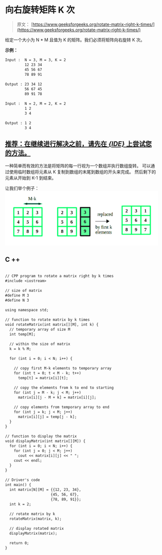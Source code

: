 # 向右旋转矩阵 K 次

> 原文： [https://www.geeksforgeeks.org/rotate-matrix-right-k-times/](https://www.geeksforgeeks.org/rotate-matrix-right-k-times/)

给定一个大小为 N * M 且值为 K 的矩阵。我们必须将矩阵向右旋转 K 次。

**示例：**

```
Input :  N = 3, M = 3, K = 2
         12 23 34
         45 56 67
         78 89 91 

Output : 23 34 12
         56 67 45
         89 91 78 

Input :  N = 2, M = 2, K = 2
         1 2
         3 4

Output : 1 2
         3 4

```

## [推荐：在继续进行解决之前，请先在 ***<u>{IDE}</u>*** 上尝试您的方法。](https://ide.geeksforgeeks.org/)

一种简单而有效的方法是将矩阵的每一行视为一个数组并执行数组旋转。 可以通过使用临时数组将元素从 K 复制到数组的末尾到数组的开头来完成。 然后剩下的元素从开始到 K-1 到结束。

让我们举个例子：
![](img/d7f73cd5cca5983cb8d9a6644c1f3759.png)

## C ++

```

// CPP program to rotate a matrix right by k times 
#include <iostream> 

// size of matrix 
#define M 3 
#define N 3 

using namespace std; 

// function to rotate matrix by k times 
void rotateMatrix(int matrix[][M], int k) { 
  // temporary array of size M 
  int temp[M]; 

  // within the size of matrix 
  k = k % M; 

  for (int i = 0; i < N; i++) { 

    // copy first M-k elements to temporary array 
    for (int t = 0; t < M - k; t++) 
      temp[t] = matrix[i][t]; 

    // copy the elements from k to end to starting 
    for (int j = M - k; j < M; j++) 
      matrix[i][j - M + k] = matrix[i][j]; 

    // copy elements from temporary array to end 
    for (int j = k; j < M; j++) 
      matrix[i][j] = temp[j - k]; 
  } 
} 

// function to display the matrix 
void displayMatrix(int matrix[][M]) { 
  for (int i = 0; i < N; i++) { 
    for (int j = 0; j < M; j++) 
      cout << matrix[i][j] << " "; 
    cout << endl; 
  } 
} 

// Driver's code 
int main() { 
  int matrix[N][M] = {{12, 23, 34}, 
                     {45, 56, 67},  
                     {78, 89, 91}}; 
  int k = 2; 

  // rotate matrix by k 
  rotateMatrix(matrix, k); 

  // display rotated matrix 
  displayMatrix(matrix); 

  return 0; 
} 

```